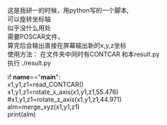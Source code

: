   这是我研一的时候，用python写的一个脚本,  
可以旋转坐标轴  
似乎没什么用处  
需要POSCAR文件，  
算完后会输出直接在屏幕输出新的x,y,z坐标  
使用方法： 在文件夹中同时有CONTCAR 和本result.py  
执行 ./result.py

if __name__=="__main__":  
    x1,y1,z1=read_CONTCAR()  
    x1,y1,z1=rotate_x_axis(x1,y1,z1,55.476)  
    #x1,y1,z1=rotate_z_axis(x1,y1,z1,44.971)	  
    alm=merge_xyz(x1,y1,z1)  
    print(alm)  
